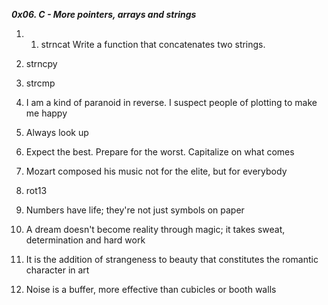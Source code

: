 ***0x06. C - More pointers, arrays and strings***

1. 1. strncat
Write a function that concatenates two strings.

2. strncpy

3. strcmp

4. I am a kind of paranoid in reverse. I suspect people of plotting to make me happy

5. Always look up

6. Expect the best. Prepare for the worst. Capitalize on what comes

7. Mozart composed his music not for the elite, but for everybody

8. rot13

9. Numbers have life; they're not just symbols on paper

10. A dream doesn't become reality through magic; it takes sweat, determination and hard work

11. It is the addition of strangeness to beauty that constitutes the romantic character in art

12. Noise is a buffer, more effective than cubicles or booth walls
 
